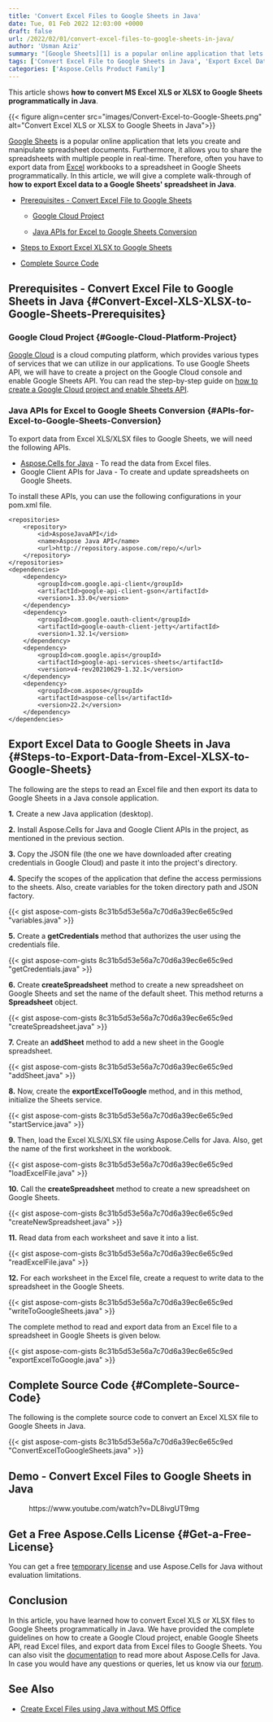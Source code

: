 ```yaml
---
title: 'Convert Excel Files to Google Sheets in Java'
date: Tue, 01 Feb 2022 12:03:00 +0000
draft: false
url: /2022/02/01/convert-excel-files-to-google-sheets-in-java/
author: 'Usman Aziz'
summary: "[Google Sheets][1] is a popular online application that lets you create and manipulate spreadsheet documents. Furthermore, it allows you to share the spreadsheets with multiple people in real-time. Therefore, often you have to export data from [Excel][2] workbooks to a spreadsheet in Google Sheets programmatically. In this article, we will give a complete walk-through of **how to export Excel data to a Google Sheets' spreadsheet in Java**."
tags: ['Convert Excel File to Google Sheets in Java', 'Export Excel Data to Google Sheets in java', 'How to Use Google Sheets API in Java', 'Java APIs for Excel to Google Sheets Conversion']
categories: ['Aspose.Cells Product Family']
---
```


This article shows **how to convert MS Excel XLS or XLSX to Google Sheets programmatically in Java**.



{{< figure align=center src="images/Convert-Excel-to-Google-Sheets.png" alt="Convert Excel XLS or XLSX to Google Sheets in Java">}}


[Google Sheets][3] is a popular online application that lets you create and manipulate spreadsheet documents. Furthermore, it allows you to share the spreadsheets with multiple people in real-time. Therefore, often you have to export data from [Excel][4] workbooks to a spreadsheet in Google Sheets programmatically. In this article, we will give a complete walk-through of **how to export Excel data to a Google Sheets' spreadsheet in Java**.

*   [Prerequisites - Convert Excel File to Google Sheets][5]
    
    *   [Google Cloud Project][6]
    
    *   [Java APIs for Excel to Google Sheets Conversion][7]
*   [Steps to Export Excel XLSX to Google Sheets][8]
*   [Complete Source Code][9]

## Prerequisites - Convert Excel File to Google Sheets in Java {#Convert-Excel-XLS-XLSX-to-Google-Sheets-Prerequisites}

### Google Cloud Project {#Google-Cloud-Platform-Project}

[Google Cloud][10] is a cloud computing platform, which provides various types of services that we can utilize in our applications. To use Google Sheets API, we will have to create a project on the Google Cloud console and enable Google Sheets API. You can read the step-by-step guide on [how to create a Google Cloud project and enable Sheets API][11].

### Java APIs for Excel to Google Sheets Conversion {#APIs-for-Excel-to-Google-Sheets-Conversion}

To export data from Excel XLS/XLSX files to Google Sheets, we will need the following APIs.

*   [Aspose.Cells for Java][12] - To read the data from Excel files.
*   Google Client APIs for Java - To create and update spreadsheets on Google Sheets.

To install these APIs, you can use the following configurations in your pom.xml file.

```
<repositories>
	<repository>
		<id>AsposeJavaAPI</id>
		<name>Aspose Java API</name>
		<url>http://repository.aspose.com/repo/</url>
	</repository>
</repositories>
<dependencies>
	<dependency>
		<groupId>com.google.api-client</groupId>
		<artifactId>google-api-client-gson</artifactId>
		<version>1.33.0</version>
	</dependency>
	<dependency>
		<groupId>com.google.oauth-client</groupId>
		<artifactId>google-oauth-client-jetty</artifactId>
		<version>1.32.1</version>
	</dependency>
	<dependency>
		<groupId>com.google.apis</groupId>
		<artifactId>google-api-services-sheets</artifactId>
		<version>v4-rev20210629-1.32.1</version>
	</dependency>
	<dependency>
		<groupId>com.aspose</groupId>
		<artifactId>aspose-cells</artifactId>
		<version>22.2</version>
	</dependency>
</dependencies>
```

## Export Excel Data to Google Sheets in Java {#Steps-to-Export-Data-from-Excel-XLSX-to-Google-Sheets}

The following are the steps to read an Excel file and then export its data to Google Sheets in a Java console application.

**1\.** Create a new Java application (desktop).

**2\.** Install Aspose.Cells for Java and Google Client APIs in the project, as mentioned in the previous section.

**3\.** Copy the JSON file (the one we have downloaded after creating credentials in Google Cloud) and paste it into the project's directory.

**4.** Specify the scopes of the application that define the access permissions to the sheets. Also, create variables for the token directory path and JSON factory.

{{< gist aspose-com-gists 8c31b5d53e56a7c70d6a39ec6e65c9ed "variables.java" >}}

**5.** Create a **getCredentials** method that authorizes the user using the credentials file.

{{< gist aspose-com-gists 8c31b5d53e56a7c70d6a39ec6e65c9ed "getCredentials.java" >}}

**6\.** Create **createSpreadsheet** method to create a new spreadsheet on Google Sheets and set the name of the default sheet. This method returns a **Spreadsheet** object.

{{< gist aspose-com-gists 8c31b5d53e56a7c70d6a39ec6e65c9ed "createSpreadsheet.java" >}}

**7.** Create an **addSheet** method to add a new sheet in the Google spreadsheet.

{{< gist aspose-com-gists 8c31b5d53e56a7c70d6a39ec6e65c9ed "addSheet.java" >}}

**8\.** Now, create the **exportExcelToGoogle** method, and in this method, initialize the Sheets service.

{{< gist aspose-com-gists 8c31b5d53e56a7c70d6a39ec6e65c9ed "startService.java" >}}

**9.** Then, load the Excel XLS/XLSX file using Aspose.Cells for Java. Also, get the name of the first worksheet in the workbook.

{{< gist aspose-com-gists 8c31b5d53e56a7c70d6a39ec6e65c9ed "loadExcelFile.java" >}}

**10.** Call the **createSpreadsheet** method to create a new spreadsheet on Google Sheets.

{{< gist aspose-com-gists 8c31b5d53e56a7c70d6a39ec6e65c9ed "createNewSpreadsheet.java" >}}

**11\.** Read data from each worksheet and save it into a list.

{{< gist aspose-com-gists 8c31b5d53e56a7c70d6a39ec6e65c9ed "readExcelFile.java" >}}

**12\.** For each worksheet in the Excel file, create a request to write data to the spreadsheet in the Google Sheets.

{{< gist aspose-com-gists 8c31b5d53e56a7c70d6a39ec6e65c9ed "writeToGoogleSheets.java" >}}

The complete method to read and export data from an Excel file to a spreadsheet in Google Sheets is given below.

{{< gist aspose-com-gists 8c31b5d53e56a7c70d6a39ec6e65c9ed "exportExcelToGoogle.java" >}}

## Complete Source Code {#Complete-Source-Code}

The following is the complete source code to convert an Excel XLSX file to Google Sheets in Java.

{{< gist aspose-com-gists 8c31b5d53e56a7c70d6a39ec6e65c9ed "ConvertExcelToGoogleSheets.java" >}}

## Demo - Convert Excel Files to Google Sheets in Java

<figure class="wp-block-embed is-type-video is-provider-youtube wp-block-embed-youtube wp-embed-aspect-16-9 wp-has-aspect-ratio"><div class="wp-block-embed__wrapper">https://www.youtube.com/watch?v=DL8ivgUT9mg</div></figure>

## Get a Free Aspose.Cells License {#Get-a-Free-License}

You can get a free [temporary license][13] and use Aspose.Cells for Java without evaluation limitations.

## Conclusion

In this article, you have learned how to convert Excel XLS or XLSX files to Google Sheets programmatically in Java. We have provided the complete guidelines on how to create a Google Cloud project, enable Google Sheets API, read Excel files, and export data from Excel files to Google Sheets. You can also visit the [documentation][14] to read more about Aspose.Cells for Java. In case you would have any questions or queries, let us know via our [forum][15].

## See Also

*   [Create Excel Files using Java without MS Office][16]




[1]: https://en.wikipedia.org/wiki/Google_Sheets
[2]: https://en.wikipedia.org/wiki/Microsoft_Excel
[3]: https://en.wikipedia.org/wiki/Google_Sheets
[4]: https://en.wikipedia.org/wiki/Microsoft_Excel
[5]: #Convert-Excel-XLS-XLSX-to-Google-Sheets-Prerequisites
[6]: #Google-Cloud-Platform-Project
[7]: #APIs-for-Excel-to-Google-Sheets-Conversion
[8]: #Steps-to-Export-Data-from-Excel-XLSX-to-Google-Sheets
[9]: #Complete-Source-Code
[10]: https://en.wikipedia.org/wiki/Google_Cloud_Platform
[11]: https://blog.aspose.com/2022/03/10/convert-excel-to-google-sheets-in-csharp/#Google-Cloud-Platform-Project
[12]: https://products.aspose.com/cells/java/
[13]: https://purchase.aspose.com/temporary-license
[14]: https://docs.aspose.com/cells/java/
[15]: https://forum.aspose.com/
[16]: https://blog.aspose.com/2020/10/13/create-excel-xlsx-xls-using-java-without-ms-office/




